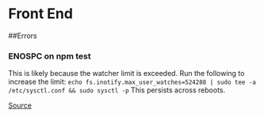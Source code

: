 # Front End

##Errors

### ENOSPC on npm test

This is likely because the watcher limit is exceeded. Run the following to increase the limit:
`echo fs.inotify.max_user_watches=524288 | sudo tee -a /etc/sysctl.conf && sudo sysctl -p`
This persists across reboots.

[Source](https://stackoverflow.com/questions/22475849/node-js-what-is-enospc-error-and-how-to-solve)
